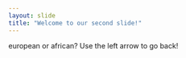 ```yaml
---
layout: slide
title: "Welcome to our second slide!"
---
```

european or african?
Use the left arrow to go back!
